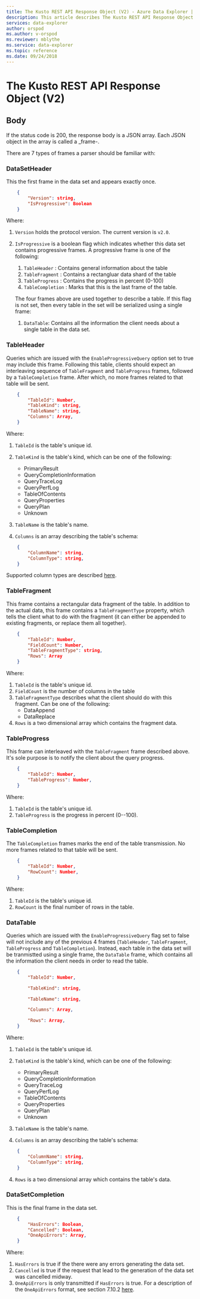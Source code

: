 ```yaml
---
title: The Kusto REST API Response Object (V2) - Azure Data Explorer | Microsoft Docs
description: This article describes The Kusto REST API Response Object (V2) in Azure Data Explorer.
services: data-explorer
author: orspod
ms.author: v-orspod
ms.reviewer: mblythe
ms.service: data-explorer
ms.topic: reference
ms.date: 09/24/2018
---
```

# The Kusto REST API Response Object (V2)

## Body

If the status code is 200, the response body is a JSON array.
Each JSON object in the array is called a _frame-.

There are 7 types of frames a parser should be familiar with:

### DataSetHeader 

This the first frame in the data set and appears exactly once. 
```json
    {
        "Version": string,
        "IsProgressive": Boolean
    }
```

Where:
1. `Version` holds the protocol version. The current version is `v2.0`.
2. `IsProgressive` is a boolean flag which indicates whether this data set contains progressive frames. A progressive frame is one of the following:
    1. `TableHeader` : Contains general information about the table
    2. `TableFragment` : Contains a rectangluar data shard of the table
    3. `TableProgress` : Contains the progress in percent (0-100)
    4. `TableCompletion` : Marks that this is the last frame of the table.
        
    The four frames above are used together to describe a table.
    If this flag is not set, then every table in the set will be serialized using a single frame:
      1. `DataTable`: Contains all the information the client needs about a single table in the data set.


### TableHeader

Queries which are issued with the `EnableProgressiveQuery` option set to true may include this frame. Following this table, clients should expect an interleaving  sequence of `TableFragment` and `TableProgress` frames, followed by a `TableCompletion` frame. After which, no more frames related to that table will be sent.
```json
    {
        "TableId": Number,
        "TableKind": string,
        "TableName": string,
        "Columns": Array,
    }
```

Where:
1. `TableId` is the table's unique id.
2. `TableKind` is the table's kind, which can be one of the following:

      * PrimaryResult
      * QueryCompletionInformation
      * QueryTraceLog
      * QueryPerfLog
      * TableOfContents
      * QueryProperties
      * QueryPlan
      * Unknown
3. `TableName` is the table's name.
4. `Columns` is an array describing the table's schema:

```json
    {
        "ColumnName": string,
        "ColumnType": string,
    }
```
Supported column types are described [here](../../query/scalar-data-types/index.md).

### TableFragment
This frame contains a rectangular data fragment of the table. In addition to the actual data, this frame contains a `TableFragmentType` property, which tells the client what to do with the fragment (it can either be appended to existing fragments, or replace them all together).

```json
    {
        "TableId": Number,
        "FieldCount": Number,
        "TableFragmentType": string,
        "Rows": Array
    }
```
Where:

1. `TableId` is the table's unique id.
2. `FieldCount` is the number of columns in the table
3. `TableFragmentType` describes what the client should do with this fragment. Can be one of the following:
      * DataAppend
      * DataReplace
4. `Rows` is a two dimensional array which contains the fragment data.

### TableProgress
This frame can interleaved with the `TableFragment` frame described above.
It's sole purpose is to notify the client about the query progress.
```json
    {
        "TableId": Number,
        "TableProgress": Number,
    }
```

Where:

1. `TableId` is the table's unique id.
2. `TableProgress` is the progress in percent (0--100).

### TableCompletion
The `TableCompletion` frames marks the end of the table transmission. No more frames related to that table will be sent.
```json
    {
        "TableId": Number,
        "RowCount": Number,
    }
```    
Where:

1. `TableId` is the table's unique id.
2. `RowCount` is the final number of rows in the table.

### DataTable

Queries which are issued with the `EnableProgressiveQuery` flag set to false will not include any of the previous 4 frames (`TableHeader`, `TableFragment`, `TableProgress` and `TableCompletion`). Instead, each table in the data set will be tranmistted using a single frame, the `DataTable` frame, which contains all the information the client needs in order to read the table.

```json
    {
        "TableId": Number,

        "TableKind": string,

        "TableName": string,

        "Columns": Array,

        "Rows": Array,
    }
```    

Where:

1. `TableId` is the table's unique id.
2. `TableKind` is the table's kind, which can be one of the following:

      * PrimaryResult
      * QueryCompletionInformation
      * QueryTraceLog
      * QueryPerfLog
      * TableOfContents
      * QueryProperties
      * QueryPlan
      * Unknown
3. `TableName` is the table's name.
4. `Columns` is an array describing the table's schema:

```json
    {
        "ColumnName": string,
        "ColumnType": string,
    }
```
4. `Rows` is a two dimensional array which contains the table's data.


### DataSetCompletion
This is the final frame in the data set.
```json
    {
        "HasErrors": Boolean,
        "Cancelled": Boolean,
        "OneApiErrors": Array,
    }
```

Where:
1. `HasErrors` is true if the there were any errors generating the data set.
2. `Cancelled` is true if the request that lead to the generation of the data set was cancelled midway. 
3. `OneApiErrors` is only transmitted if `HasErrors` is true. For a description of the `OneApiErrors` format, see section 7.10.2 [here](https://github.com/Microsoft/api-guidelines/blob/vNext/Guidelines.md).